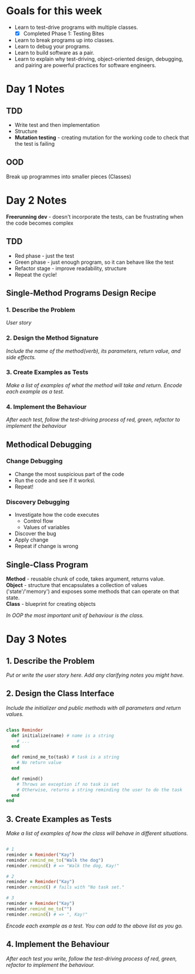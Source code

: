# Goals for this week

- Learn to test-drive programs with multiple classes.
  - [x] Completed Phase 1: Testing Bites
- Learn to break programs up into classes.
- Learn to debug your programs.
- Learn to build software as a pair.
- Learn to explain why test-driving, object-oriented design, debugging, and pairing are powerful practices for software engineers.


# Day 1 Notes

## TDD 
- Write test and then implementation 
- Structure 
- **Mutation testing** - creating mutation for the working code to check that the test is failing

## OOD
Break up programmes into smaller pieces (Classes)

# Day 2 Notes

**Freerunning dev** - doesn't incorporate the tests, can be frustrating when the code becomes complex

## TDD 

- Red phase - just the test
- Green phase - just enough program, so it can behave like the test
- Refactor stage - improve readability, structure
- Repeat the cycle!

## Single-Method Programs Design Recipe

### 1. Describe the Problem
_User story_

### 2. Design the Method Signature
_Include the name of the method(verb), its parameters, return value, and side effects._ 

### 3. Create Examples as Tests
_Make a list of examples of what the method will take and return._
_Encode each example as a test._

### 4. Implement the Behaviour
_After each test, follow the test-driving process of red, green, refactor to implement the behaviour_

## Methodical Debugging

### Change Debugging
- Change the most suspicious part of the code
- Run the code and see if it works\
- Repeat!

### Discovery Debugging
- Investigate how the code executes
  - Control flow
  - Values of variables
- Discover the bug
- Apply change
- Repeat if change is wrong

## Single-Class Program

**Method** - reusable chunk of code, takes argument, returns value.  
**Object** - structure that encapsulates a collection of values ('state'/'memory') and exposes some methods that can operate on that state.  
**Class** - blueprint for creating objects

*In OOP the most important unit of behaviour is the class.*

# Day 3 Notes

## 1. Describe the Problem

_Put or write the user story here. Add any clarifying notes you might have._

## 2. Design the Class Interface

_Include the initializer and public methods with all parameters and return values._

```ruby

class Reminder
  def initialize(name) # name is a string
    # ...
  end

  def remind_me_to(task) # task is a string
    # No return value
  end

  def remind()
    # Throws an exception if no task is set
    # Otherwise, returns a string reminding the user to do the task
  end
end
```

## 3. Create Examples as Tests

_Make a list of examples of how the class will behave in different situations._

```ruby

# 1
reminder = Reminder("Kay")
reminder.remind_me_to("Walk the dog")
reminder.remind() # => "Walk the dog, Kay!"

# 2
reminder = Reminder("Kay")
reminder.remind() # fails with "No task set."

# 3
reminder = Reminder("Kay")
reminder.remind_me_to("")
reminder.remind() # => ", Kay!"
```

_Encode each example as a test. You can add to the above list as you go._

## 4. Implement the Behaviour

_After each test you write, follow the test-driving process of red, green, refactor to implement the behaviour._




